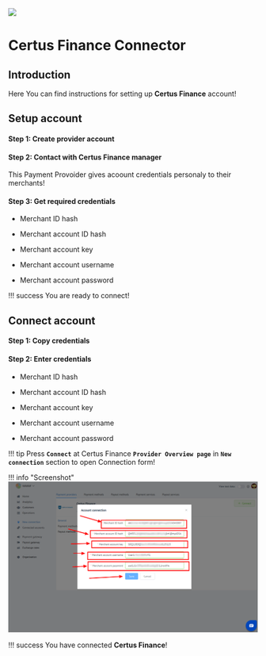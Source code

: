 <img src="https://static.openfintech.io/payment_providers/certusfinance/logo.png?w=400" width="400px">

# Certus Finance Connector

## Introduction

Here You can find  instructions for setting up **Certus Finance** account!

## Setup account

#### Step 1: Create provider account

#### Step 2: Contact with Certus Finance manager

This Payment Provoider gives acoount credentials personaly to their merchants!

#### Step 3: Get required credentials

-  Merchant ID hash

-  Merchant account ID hash

-  Merchant account key

-  Merchant account username

-  Merchant account password

!!! success
    You are ready to connect!
    
## Connect account

#### Step 1: Copy credentials

#### Step 2: Enter credentials
-  Merchant ID hash

-  Merchant account ID hash

-  Merchant account key

-  Merchant account username

-  Merchant account password

!!! tip
    Press **`Connect`** at Certus Finance **`Provider Overview page`** in **`New connection`** section to open Connection form!



!!! info "Screenshot"
    [![Connect](images/certusfinance_connect.png)](images/certusfinance_connect.png)

!!! success
    You have connected **Certus Finance**!